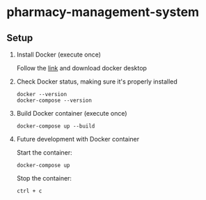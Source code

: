 # pharmacy-management-system

## Setup

1. Install Docker (execute once)

    Follow the [link](https://www.docker.com/products/docker-desktop/) and download docker desktop

2. Check Docker status, making sure it's properly installed

    ```shell
    docker --version
    docker-compose --version
    ```

3. Build Docker container (execute once)

    ```shell
    docker-compose up --build
    ```

4. Future development with Docker container

    Start the container: 
    ```shell
    docker-compose up
    ```

    Stop the container:
    ```shell
    ctrl + c
    ```